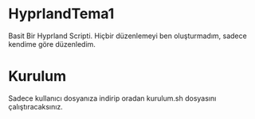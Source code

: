 # HyprlandTema1

Basit Bir Hyprland Scripti. Hiçbir düzenlemeyi ben oluşturmadım, sadece kendime göre düzenledim.

# Kurulum
Sadece kullanıcı dosyanıza indirip oradan kurulum.sh dosyasını çalıştıracaksınız.
